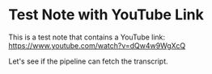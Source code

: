 # Test Note with YouTube Link

This is a test note that contains a YouTube link: https://www.youtube.com/watch?v=dQw4w9WgXcQ

Let's see if the pipeline can fetch the transcript.
